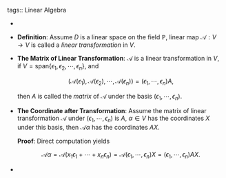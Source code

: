 tags:: Linear Algebra

-
- **Definition**: Assume $D$ is a linear space on the field $\mathbb{P}$, linear map $\mathcal{A}: V \rightarrow V$ is called a _linear transformation_ in $V$.
- **The Matrix of Linear Transformation**: $\mathcal{A}$ is a linear transformation in $V$, if $V = \mathrm{span}\{\epsilon_1,\epsilon_2,\cdots,\epsilon_n\}$, and
  
  $$ (\mathcal{A}(\epsilon_1),\mathcal{A}(\epsilon_2),\cdots,\mathcal{A}(\epsilon_n)) = (\epsilon_1,\cdots,\epsilon_n)A, $$
  
  then $A$ is called the _matrix_ of $\mathcal{A}$ under the basis $(\epsilon_1,\cdots,\epsilon_n)$.
- **The Coordinate after Transformation**: Assume the matrix of linear transformation $\mathcal{A}$ under $(\epsilon_1,\cdots,\epsilon_n)$ is $A$, $\alpha \in V$ has the coordinates $X$ under this basis, then $\mathcal{A}\alpha$ has the coordinates $AX$.
  
  **Proof**: Direct computation yields
  
  $$ \mathcal{A}\alpha = \mathcal{A}(x_1\epsilon_1+ \cdots + x_n\epsilon_n) = \mathcal{A}(\epsilon_1,\cdots,\epsilon_n)X = (\epsilon_1,\cdots,\epsilon_n)AX. $$
-